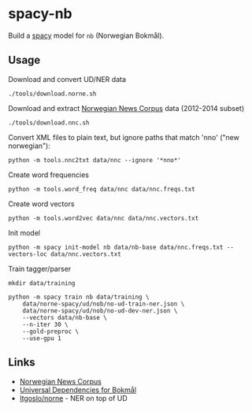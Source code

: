 # spacy-nb

Build a [spacy](https://spacy.io) model for `nb` (Norwegian Bokmål).

## Usage

Download and convert UD/NER data

    ./tools/download.norne.sh

Download and extract [Norwegian News Corpus][nnc] data (2012-2014 subset)

    ./tools/download.nnc.sh

Convert XML files to plain text, but ignore paths that match 'nno' ("new norwegian"):

    python -m tools.nnc2txt data/nnc --ignore '*nno*'

Create word frequencies

    python -m tools.word_freq data/nnc data/nnc.freqs.txt

Create word vectors

    python -m tools.word2vec data/nnc data/nnc.vectors.txt

Init model

    python -m spacy init-model nb data/nb-base data/nnc.freqs.txt --vectors-loc data/nnc.vectors.txt

Train tagger/parser

    mkdir data/training

    python -m spacy train nb data/training \
        data/norne-spacy/ud/nob/no-ud-train-ner.json \
        data/norne-spacy/ud/nob/no-ud-dev-ner.json \
        --vectors data/nb-base \
        --n-iter 30 \
        --gold-preproc \
        --use-gpu 1


## Links

* [Norwegian News Corpus][nnc]
* [Universal Dependencies for Bokmål](https://github.com/UniversalDependencies/UD_Norwegian-Bokmaal)
* [ltgoslo/norne](https://github.com/ltgoslo/norne) - NER on top of UD

[nnc]: https://www.nb.no/sprakbanken/show?serial=oai%3Anb.no%3Asbr-4&lang=en